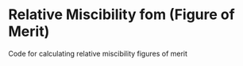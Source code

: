 # Relative Miscibility fom (Figure of Merit)
Code for calculating relative miscibility figures of merit
